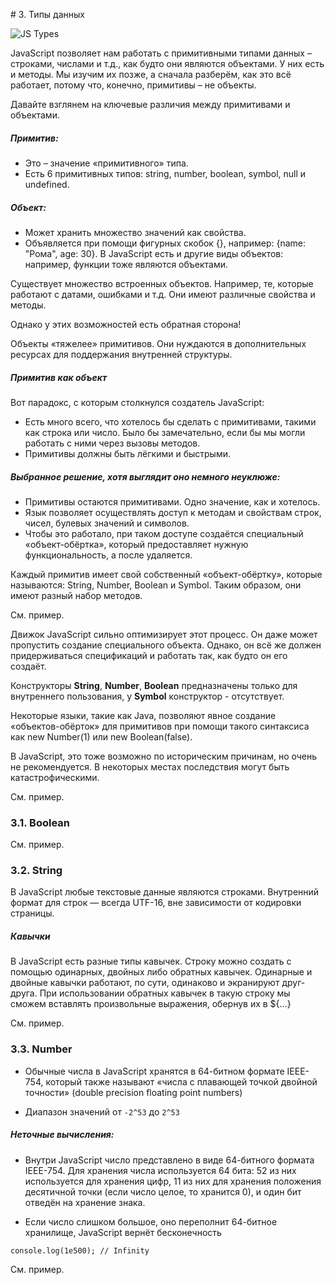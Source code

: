 # 3. Типы данных

![JS Types](https://github.com/llevkin/katacoda-scenarios/blob/master/1_JS_Basics/img/js_types.jpg?raw=true)

JavaScript позволяет нам работать с примитивными типами данных – строками,
числами и т.д., как будто они являются объектами. У них есть и методы.
Мы изучим их позже, а сначала разберём, как это всё работает, потому что, 
конечно, примитивы – не объекты.

Давайте взглянем на ключевые различия между примитивами и объектами.

##### Примитив:

- Это – значение «примитивного» типа.
- Есть 6 примитивных типов: string, number, boolean, symbol, null и undefined.

##### Объект:

- Может хранить множество значений как свойства.
- Объявляется при помощи фигурных скобок {}, например: {name: "Рома", age: 30}. В JavaScript есть и другие виды объектов: например, функции тоже являются объектами.

Существует множество встроенных объектов. Например, те, которые работают с датами, ошибками и т.д. Они имеют различные свойства и методы.

Однако у этих возможностей есть обратная сторона!

Объекты «тяжелее» примитивов. Они нуждаются в дополнительных ресурсах для поддержания внутренней структуры.

##### Примитив как объект

Вот парадокс, с которым столкнулся создатель JavaScript:

- Есть много всего, что хотелось бы сделать с примитивами, такими как строка или число. Было бы замечательно, если бы мы могли работать с ними через вызовы методов.
- Примитивы должны быть лёгкими и быстрыми.

##### Выбранное решение, хотя выглядит оно немного неуклюже:

- Примитивы остаются примитивами. Одно значение, как и хотелось.
- Язык позволяет осуществлять доступ к методам и свойствам строк, чисел, булевых значений и символов.
- Чтобы это работало, при таком доступе создаётся специальный «объект-обёртка», который предоставляет нужную функциональность, а после удаляется.

Каждый примитив имеет свой собственный «объект-обёртку», которые называются: String, Number, Boolean и Symbol. Таким образом, они имеют разный набор методов.

См. пример.

Движок JavaScript сильно оптимизирует этот процесс. Он даже может пропустить создание специального объекта. Однако, он всё же должен придерживаться спецификаций и работать так, как будто он его создаёт.

Конструкторы **String**, **Number**, **Boolean** предназначены только для внутреннего пользования, у **Symbol** конструктор - отсутствует.

Некоторые языки, такие как Java, позволяют явное создание «объектов-обёрток» для примитивов при помощи такого синтаксиса как new Number(1) или new Boolean(false).

В JavaScript, это тоже возможно по историческим причинам, но очень не рекомендуется. В некоторых местах последствия могут быть катастрофическими.

См. пример.

### 3.1. Boolean

См. пример.

### 3.2. String

В JavaScript любые текстовые данные являются строками.
Внутренний формат для строк — всегда UTF-16, вне зависимости от кодировки страницы.

##### Кавычки

В JavaScript есть разные типы кавычек.
Строку можно создать с помощью одинарных, двойных либо обратных кавычек.
Одинарные и двойные кавычки работают, по сути, одинаково и экранируют друг-друга.
При использовании обратных кавычек в такую строку мы сможем вставлять произвольные выражения, обернув их в ${…}

См. пример.

### 3.3. Number

 - Обычные числа в JavaScript хранятся в 64-битном формате IEEE-754, который также называют «числа с плавающей точкой двойной точности» (double precision floating point numbers)
 
 - Диапазон значений от <code>-2^53</code> до <code>2^53</code> 
 
 
##### Неточные вычисления:

- Внутри JavaScript число представлено в виде 64-битного формата IEEE-754. Для хранения числа используется 64 бита: 52 из них используется для хранения цифр, 11 из них для хранения положения десятичной точки (если число целое, то хранится 0), и один бит отведён на хранение знака.

- Если число слишком большое, оно переполнит 64-битное хранилище, JavaScript вернёт бесконечность

```
console.log(1e500); // Infinity
```

См. пример.